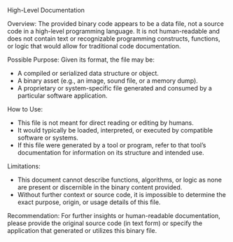 High-Level Documentation

Overview:
The provided binary code appears to be a data file, not a source code in a high-level programming language. It is not human-readable and does not contain text or recognizable programming constructs, functions, or logic that would allow for traditional code documentation.

Possible Purpose:
Given its format, the file may be:

- A compiled or serialized data structure or object.
- A binary asset (e.g., an image, sound file, or a memory dump).
- A proprietary or system-specific file generated and consumed by a particular software application.

How to Use:
- This file is not meant for direct reading or editing by humans.
- It would typically be loaded, interpreted, or executed by compatible software or systems.
- If this file were generated by a tool or program, refer to that tool’s documentation for information on its structure and intended use.

Limitations:
- This document cannot describe functions, algorithms, or logic as none are present or discernible in the binary content provided.
- Without further context or source code, it is impossible to determine the exact purpose, origin, or usage details of this file.

Recommendation:
For further insights or human-readable documentation, please provide the original source code (in text form) or specify the application that generated or utilizes this binary file.